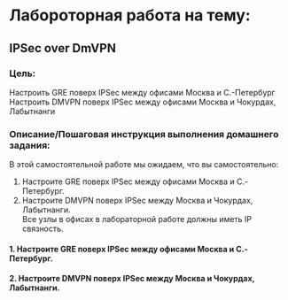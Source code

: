 # Лабороторная работа на тему:    
## IPSec over DmVPN

### Цель:
Настроить GRE поверх IPSec между офисами Москва и С.-Петербург   
Настроить DMVPN поверх IPSec между офисами Москва и Чокурдах, Лабытнанги     

### Описание/Пошаговая инструкция выполнения домашнего задания:
В этой самостоятельной работе мы ожидаем, что вы самостоятельно:   

1. Настроите GRE поверх IPSec между офисами Москва и С.-Петербург.
2. Настроите DMVPN поверх IPSec между Москва и Чокурдах, Лабытнанги.  
Все узлы в офисах в лабораторной работе должны иметь IP связность.    


#### 1. Настроите GRE поверх IPSec между офисами Москва и С.-Петербург.





#### 2. Настроите DMVPN поверх IPSec между Москва и Чокурдах, Лабытнанги.  
